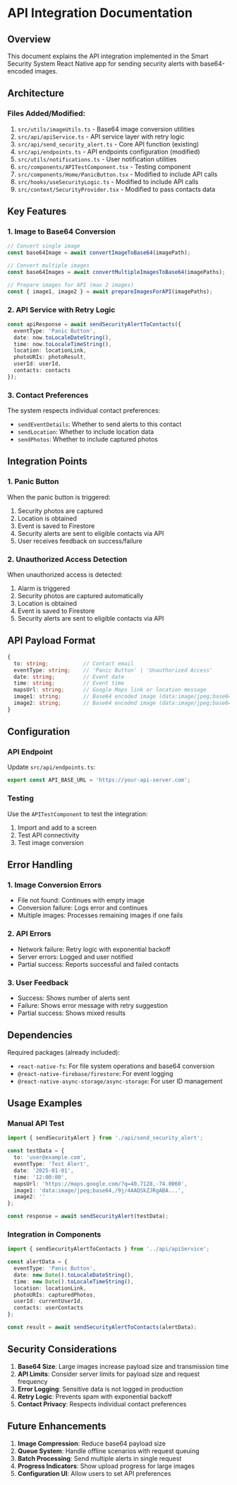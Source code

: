 # API Integration Documentation

## Overview
This document explains the API integration implemented in the Smart Security System React Native app for sending security alerts with base64-encoded images.

## Architecture

### Files Added/Modified:
1. `src/utils/imageUtils.ts` - Base64 image conversion utilities
2. `src/api/apiService.ts` - API service layer with retry logic
3. `src/api/send_security_alert.ts` - Core API function (existing)
4. `src/api/endpoints.ts` - API endpoints configuration (modified)
5. `src/utils/notifications.ts` - User notification utilities
6. `src/components/APITestComponent.tsx` - Testing component
7. `src/components/Home/PanicButton.tsx` - Modified to include API calls
8. `src/hooks/useSecurityLogic.ts` - Modified to include API calls
9. `src/context/SecurityProvider.tsx` - Modified to pass contacts data

## Key Features

### 1. Image to Base64 Conversion
```typescript
// Convert single image
const base64Image = await convertImageToBase64(imagePath);

// Convert multiple images
const base64Images = await convertMultipleImagesToBase64(imagePaths);

// Prepare images for API (max 2 images)
const { image1, image2 } = await prepareImagesForAPI(imagePaths);
```

### 2. API Service with Retry Logic
```typescript
const apiResponse = await sendSecurityAlertToContacts({
  eventType: 'Panic Button',
  date: now.toLocaleDateString(),
  time: now.toLocaleTimeString(),
  location: locationLink,
  photoURIs: photoResult,
  userId: userId,
  contacts: contacts
});
```

### 3. Contact Preferences
The system respects individual contact preferences:
- `sendEventDetails`: Whether to send alerts to this contact
- `sendLocation`: Whether to include location data
- `sendPhotos`: Whether to include captured photos

## Integration Points

### 1. Panic Button
When the panic button is triggered:
1. Security photos are captured
2. Location is obtained
3. Event is saved to Firestore
4. Security alerts are sent to eligible contacts via API
5. User receives feedback on success/failure

### 2. Unauthorized Access Detection
When unauthorized access is detected:
1. Alarm is triggered
2. Security photos are captured automatically
3. Location is obtained
4. Event is saved to Firestore
5. Security alerts are sent to eligible contacts via API

## API Payload Format

```typescript
{
  to: string;           // Contact email
  eventType: string;    // 'Panic Button' | 'Unauthorized Access'
  date: string;         // Event date
  time: string;         // Event time
  mapsUrl: string;      // Google Maps link or location message
  image1: string;       // Base64 encoded image (data:image/jpeg;base64,...)
  image2: string;       // Base64 encoded image (data:image/jpeg;base64,...)
}
```

## Configuration

### API Endpoint
Update `src/api/endpoints.ts`:
```typescript
export const API_BASE_URL = 'https://your-api-server.com';
```

### Testing
Use the `APITestComponent` to test the integration:
1. Import and add to a screen
2. Test API connectivity
3. Test image conversion

## Error Handling

### 1. Image Conversion Errors
- File not found: Continues with empty image
- Conversion failure: Logs error and continues
- Multiple images: Processes remaining images if one fails

### 2. API Errors
- Network failure: Retry logic with exponential backoff
- Server errors: Logged and user notified
- Partial success: Reports successful and failed contacts

### 3. User Feedback
- Success: Shows number of alerts sent
- Failure: Shows error message with retry suggestion
- Partial success: Shows mixed results

## Dependencies

Required packages (already included):
- `react-native-fs`: For file system operations and base64 conversion
- `@react-native-firebase/firestore`: For event logging
- `@react-native-async-storage/async-storage`: For user ID management

## Usage Examples

### Manual API Test
```typescript
import { sendSecurityAlert } from './api/send_security_alert';

const testData = {
  to: 'user@example.com',
  eventType: 'Test Alert',
  date: '2025-01-01',
  time: '12:00:00',
  mapsUrl: 'https://maps.google.com/?q=40.7128,-74.0060',
  image1: 'data:image/jpeg;base64,/9j/4AAQSkZJRgABA...',
  image2: ''
};

const response = await sendSecurityAlert(testData);
```

### Integration in Components
```typescript
import { sendSecurityAlertToContacts } from '../api/apiService';

const alertData = {
  eventType: 'Panic Button',
  date: new Date().toLocaleDateString(),
  time: new Date().toLocaleTimeString(),
  location: locationLink,
  photoURIs: capturedPhotos,
  userId: currentUserId,
  contacts: userContacts
};

const result = await sendSecurityAlertToContacts(alertData);
```

## Security Considerations

1. **Base64 Size**: Large images increase payload size and transmission time
2. **API Limits**: Consider server limits for payload size and request frequency
3. **Error Logging**: Sensitive data is not logged in production
4. **Retry Logic**: Prevents spam with exponential backoff
5. **Contact Privacy**: Respects individual contact preferences

## Future Enhancements

1. **Image Compression**: Reduce base64 payload size
2. **Queue System**: Handle offline scenarios with request queuing
3. **Batch Processing**: Send multiple alerts in single request
4. **Progress Indicators**: Show upload progress for large images
5. **Configuration UI**: Allow users to set API preferences

